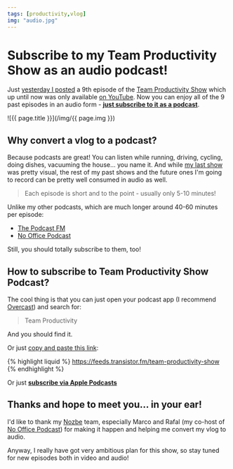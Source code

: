 ```yaml
---
tags: [productivity,vlog]
img: "audio.jpg"
---
```


# Subscribe to my Team Productivity Show as an audio podcast!

Just [yesterday I posted](/officevideo) a 9th episode of the [Team Productivity Show](/tag/vlog) which up until now was only available [on YouTube](https://www.youtube.com/playlist?list=PL4VGcOPPsP4O0dJlcJLoMiGEWSTOFYulO). Now you can enjoy all of the 9 past episodes in an audio form - **[just subscribe to it as a podcast](https://feeds.transistor.fm/team-productivity-show)**.

<!--More-->

![{{ page.title }}](/img/{{ page.img }})

## Why convert a vlog to a podcast?

Because podcasts are great! You can listen while running, driving, cycling, doing dishes, vacuuming the house… you name it. And while [my last show](/officevideo) was pretty visual, the rest of my past shows and the future ones I'm going to record can be pretty well consumed in audio as well.

> Each episode is short and to the point - usually only 5-10 minutes!

Unlike my other podcasts, which are much longer around 40-60 minutes per episode:

* [The Podcast FM](/tag/podcast/)
* [No Office Podcast](/tag/noofficefm)

Still, you should totally subscribe to them, too!

## How to subscribe to Team Productivity Show Podcast?

The cool thing is that you can just open your podcast app (I recommend [Overcast](https://overcast.fm)) and search for:

> Team Productivity

And you should find it.

Or just [copy and paste this link](https://feeds.transistor.fm/team-productivity-show):

{% highlight liquid %}
https://feeds.transistor.fm/team-productivity-show
{% endhighlight %}

Or just **[subscribe via Apple Podcasts](https://podcasts.apple.com/us/podcast/team-productivity-show/id1538743591)**

## Thanks and hope to meet you… in your ear!

I'd like to thank my [Nozbe][n] team, especially Marco and Rafal (my co-host of [No Office Podcast](/tag/noofficefm)) for making it happen and helping me convert my vlog to audio.

Anyway, I really have got very ambitious plan for this show, so stay tuned for new episodes both in video and audio!

[n]: https://nozbe.com/